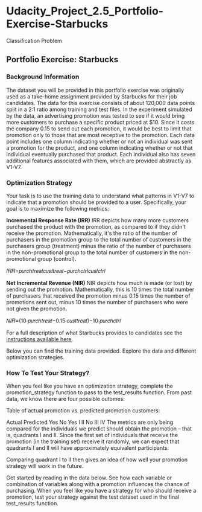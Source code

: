 # Udacity_Project_2.5_Portfolio-Exercise-Starbucks
Classification Problem

## Portfolio Exercise: Starbucks



### Background Information
The dataset you will be provided in this portfolio exercise was originally used as a take-home assignment provided by Starbucks for their job candidates. The data for this exercise consists of about 120,000 data points split in a 2:1 ratio among training and test files. In the experiment simulated by the data, an advertising promotion was tested to see if it would bring more customers to purchase a specific product priced at $10. Since it costs the company 0.15 to send out each promotion, it would be best to limit that promotion only to those that are most receptive to the promotion. Each data point includes one column indicating whether or not an individual was sent a promotion for the product, and one column indicating whether or not that individual eventually purchased that product. Each individual also has seven additional features associated with them, which are provided abstractly as V1-V7.

### Optimization Strategy
Your task is to use the training data to understand what patterns in V1-V7 to indicate that a promotion should be provided to a user. Specifically, your goal is to maximize the following metrics:

**Incremental Response Rate (IRR)**
IRR depicts how many more customers purchased the product with the promotion, as compared to if they didn't receive the promotion. Mathematically, it's the ratio of the number of purchasers in the promotion group to the total number of customers in the purchasers group (treatment) minus the ratio of the number of purchasers in the non-promotional group to the total number of customers in the non-promotional group (control).

𝐼𝑅𝑅=𝑝𝑢𝑟𝑐ℎ𝑡𝑟𝑒𝑎𝑡𝑐𝑢𝑠𝑡𝑡𝑟𝑒𝑎𝑡−𝑝𝑢𝑟𝑐ℎ𝑐𝑡𝑟𝑙𝑐𝑢𝑠𝑡𝑐𝑡𝑟𝑙
 
**Net Incremental Revenue (NIR)**
NIR depicts how much is made (or lost) by sending out the promotion. Mathematically, this is 10 times the total number of purchasers that received the promotion minus 0.15 times the number of promotions sent out, minus 10 times the number of purchasers who were not given the promotion.

𝑁𝐼𝑅=(10⋅𝑝𝑢𝑟𝑐ℎ𝑡𝑟𝑒𝑎𝑡−0.15⋅𝑐𝑢𝑠𝑡𝑡𝑟𝑒𝑎𝑡)−10⋅𝑝𝑢𝑟𝑐ℎ𝑐𝑡𝑟𝑙
 
For a full description of what Starbucks provides to candidates see the [instructions available here](https://drive.google.com/file/d/18klca9Sef1Rs6q8DW4l7o349r8B70qXM/view).

Below you can find the training data provided. Explore the data and different optimization strategies.

### How To Test Your Strategy?
When you feel like you have an optimization strategy, complete the promotion_strategy function to pass to the test_results function.
From past data, we know there are four possible outomes:

Table of actual promotion vs. predicted promotion customers:

Actual
Predicted	Yes	No
Yes	I	II
No	III	IV
The metrics are only being compared for the individuals we predict should obtain the promotion – that is, quadrants I and II. Since the first set of individuals that receive the promotion (in the training set) receive it randomly, we can expect that quadrants I and II will have approximately equivalent participants.

Comparing quadrant I to II then gives an idea of how well your promotion strategy will work in the future.

Get started by reading in the data below. See how each variable or combination of variables along with a promotion influences the chance of purchasing. When you feel like you have a strategy for who should receive a promotion, test your strategy against the test dataset used in the final test_results function.
